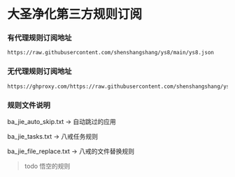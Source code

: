 # 大圣净化第三方规则订阅
### 有代理规则订阅地址
``` shell
https://raw.githubusercontent.com/shenshangshang/ys8/main/ys8.json
```

### 无代理规则订阅地址
``` shell
https://ghproxy.com/https://raw.githubusercontent.com/shenshangshang/ys8/main/ys9.json
```


### 规则文件说明

ba_jie_auto_skip.txt -> 自动跳过的应用

ba_jie_tasks.txt -> 八戒任务规则

ba_jie_file_replace.txt -> 八戒的文件替换规则

> todo 悟空的规则


